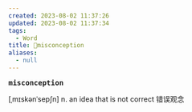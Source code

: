 ```yaml
---
created: 2023-08-02 11:37:26
updated: 2023-08-02 11:37:34
tags:
  - Word
title: 📖misconception
aliases:
  - null
---
```


<pre><strong>misconception</strong></pre>
[ˌmɪskənˈsepʃn]
n. an idea that is not correct 错误观念
